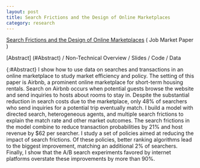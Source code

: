 ```yaml
---
layout: post
title: Search Frictions and the Design of Online Marketplaces
category: research
---
```


[Search Frictions and the Design of Online Marketplaces](/assets/Fradkin_JMP.pdf) \( Job Market Paper \)

[Abstract] (#Abstract) / Non-Technical Overview / Slides / Code / Data

{:#Abstract}
I show how to use data on searches and transactions in an online marketplace to study market efficiency and policy. The setting of this paper is Airbnb, a prominent online marketplace for short-term housing rentals. Search on Airbnb occurs when potential guests browse the website and send inquiries to hosts about rooms to stay in. Despite the substantial reduction in search costs due to the marketplace, only 48% of searchers who send inquiries for a potential trip eventually match. I build a model with directed search, heterogeneous agents, and multiple search frictions to explain the match rate and other market outcomes. The search frictions in the model combine to reduce transaction probabilities by 21% and host revenue by $62 per searcher. I study a set of policies aimed at reducing the impact of search frictions. Of these policies, better ranking algorithms lead to the biggest improvement, matching an additional 2% of searchers. Finally, I show that the A/B search experiments favored by internet platforms overstate these improvements by more than 90%. 

<!--- {:#NTO} Non-Technical Overview:

People search for jobs, houses, spouses and many other goods. Theory tells us that markets where search is important can work very differently than standard competitive marketplaces. However, it has been difficult to test theories of search in practice because search behavior is typically unobserved. I use a novel dataset of over a million search spells in an online marketplace to study search frictions.

My paper makes three distinct contributions. First, I demonstrate how to use detailed data on communication and transactions in marketplaces in order to quantify the welfare cost of search frictions. Second, I apply my methodology to Airbnb, a large and growing online marketplace for accommodations. Lastly, I study how a market designer can create a set of policies to improve market outcomes.

The word search can refer to any set of actions that individuals undertake in order to acquire more information. Some common types of search include asking friends for advice, browsing the internet, submitting applications and talking to potential partners. In this paper I will focus on just one step in the search process: that of sending contacts and talking to potential partners. 

The welfare cost of search frictions can be broken down into two components. The first is that search itself takes up valuable time and effort. The second is that the lack of perfect information about all options creates suboptimal matches in the marketplace. In turn, the degree to which matches are suboptimal depends on how intensively people search, the information already available to searchers, the amount of congestion in the marketplace and the realized quality of potential partners in the market. The cause of suboptimal matches is critical because it determines what policies should be undertaken to improve market outcomes.
-->

